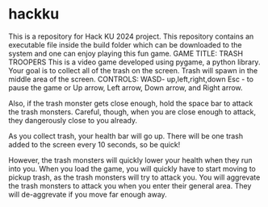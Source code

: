 # hackku
This is a repository for Hack KU 2024 project.
This repository contains an executable file inside the build folder which can be downloaded to the system and one can enjoy playing this fun game. 
GAME TITLE: TRASH TROOPERS
  This is a video game developed using pygame, a python library.
Your goal is to collect all of the trash on the screen.
Trash will spawn in the middle area of the screen.
CONTROLS:
WASD- up,left,right,down
Esc - to pause the game
or
Up arrow, Left arrow, Down arrow, and Right arrow.

Also, if the trash monster gets close enough,
hold the space bar to attack the trash monsters.
Careful, though, when you are close enough to attack,
they dangerously close to you already.

As you collect trash, your health bar will go up.
There will be one trash added to the screen every 10 seconds,
so be quick!

However, the trash monsters will quickly lower your
health when they run into you.
When you load the game, you will quickly have to start moving to pickup trash,
as the trash monsters will try to attack you. You will aggrevate the trash monsters to
attack you when you enter their general area. They will de-aggrevate if you move far
enough away.
